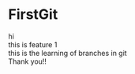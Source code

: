 # FirstGit
hi
<br> 
this is feature 1
<br>
this is the learning of branches in git
<br>
Thank you!!
